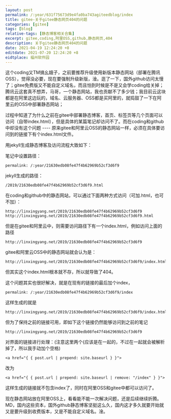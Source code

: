 ```yaml
---
layout: post
permalink: /:year/631f75673d9e4fa0ba743agiteedblog/index
title: gitee-关于gitee静态网页404的问题
categories: [gitee]
tags: [blog]
relative-tags: [静态博客相关合集]
excerpt: gitee,coding,阿里OSS,github,静态网页,404
description: 关于gitee静态网页404的问题
date: 2021-04-19 12:24:20 +8
editdate: 2021-07-20 12:24:20 +8
eidtplace: 福州软件园
---
```


这个coding又TM搞幺娥子，之前要推荐升级使用新版本静态网站（部署在腾讯OSS），觉得没必要，现在要强制升级新版，淦。逛了一下，国外github访问太慢了；gitee免费版又不能自定义域名，而且怕到时候是不是又会学coding给关掉；腾讯云这套真不想弄，马哥，一个静态网站，我也贡献不了多少钱；我目前云这块都是在阿里这边玩的，域名、云服务器、OSS都是买阿里的，就捣鼓了一下在阿里云的OSS中部署静态网站；

过程中知道了为什么之前在gitee中部署静态博客，首页、标签页等几个页面可以访问（自带index.html），但是具体的某篇笔记却访问不了。而在coding和github中却没有这个问题 ---- 原来gitee和阿里云OSS的静态网站一样，必须在具体要访问到的链接下有个index.html文件。



用jekyll生成静态博客及访问流程大致如下：

笔记中设置路径：

````
permalink: /:year/21630edb08fe47f4b62969b52cf3d6f9
````

jekyll生成的路径：

```
/2019/21630edb08fe47f4b62969b52cf3d6f9.html
```

在coding和github中的静态网站，可以通过下面两种方式访问（可加.html，也可不加）：

```
http://linxingyang.net/2019/21630edb08fe47f4b62969b52cf3d6f9
http://linxingyang.net/2019/21630edb08fe47f4b62969b52cf3d6f9.html
```


但是在gitee和阿里云中，则需要访问路径下有一个index.html，例如访问上面的路径

```
http://linxingyang.net/2019/21630edb08fe47f4b62969b52cf3d6f9
```

gitee和阿里云OSS中的静态网站就会认为是：

```
http://linxingyang.net/2019/21630edb08fe47f4b62969b52cf3d6f9/index.html
```

但其实这个index.html根本就不存，所以就导致了404。



这个问题其实也很好解决，就是在现有的链接的最后加个index，

```
permalink: /:year/21630edb08fe47f4b62969b52cf3d6f9/index
```

这样生成的就是

```
http://linxingyang.net/2019/21630edb08fe47f4b62969b52cf3d6f9/index.html
```

但为了保持之前的链接可用，即如下这个链接仍然能够访问到之前的笔记

```
http://linxingyang.net/2019/21630edb08fe47f4b62969b52cf3d6f9
```

对界面的链接进行处理：(注意这里两个{应该是在一起的，不过在一起就会被解析掉了，所以我手动加个空格)

```
<a href="{ { post.url | prepend: site.baseurl } }">
```

改为

```
<a href="{ { post.url | prepend: site.baseurl | remove: "/index" } }">
```

这样生成的链接就不包含index了，同时在阿里OSS和gitee中都可以访问了。



现在静态网站放在阿里OSS上，看看能不能一次解决问题，还是后续继续折腾。MD，国内这些资本，国外github静态博客坚挺这么久，国内这才多久就要开始就又是要升级到收费版本，又是不能自定义域名。淦。

